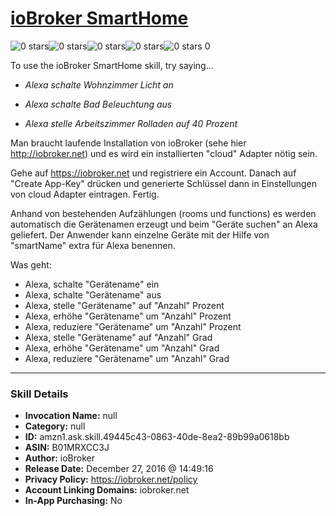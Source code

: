 # [ioBroker SmartHome](http://alexa.amazon.com/#skills/amzn1.ask.skill.49445c43-0863-40de-8ea2-89b99a0618bb)
![0 stars](../../images/ic_star_border_black_18dp_1x.png)![0 stars](../../images/ic_star_border_black_18dp_1x.png)![0 stars](../../images/ic_star_border_black_18dp_1x.png)![0 stars](../../images/ic_star_border_black_18dp_1x.png)![0 stars](../../images/ic_star_border_black_18dp_1x.png) 0

To use the ioBroker SmartHome skill, try saying...

* *Alexa schalte Wohnzimmer Licht an*

* *Alexa schalte Bad Beleuchtung aus*

* *Alexa stelle Arbeitszimmer Rolladen auf 40 Prozent*

Man braucht laufende Installation von ioBroker (sehe hier http://iobroker.net) und es wird ein installierten "cloud" Adapter nötig sein.

Gehe auf https://iobroker.net und registriere ein Account. 
Danach auf "Create App-Key" drücken und generierte Schlüssel dann in Einstellungen von cloud Adapter eintragen. Fertig.

Anhand  von bestehenden Aufzählungen (rooms und functions) es werden automatisch die Gerätenamen erzeugt und beim "Geräte suchen" an Alexa geliefert.
Der Anwender kann einzelne Geräte mit der Hilfe von "smartName" extra für Alexa benennen.

Was geht:
- Alexa, schalte "Gerätename" ein
- Alexa, schalte "Gerätename" aus
- Alexa, stelle "Gerätename" auf "Anzahl" Prozent
- Alexa, erhöhe "Gerätename" um "Anzahl" Prozent
- Alexa, reduziere "Gerätename" um "Anzahl" Prozent
- Alexa, stelle "Gerätename" auf "Anzahl" Grad
- Alexa, erhöhe "Gerätename" um "Anzahl" Grad
- Alexa, reduziere "Gerätename" um "Anzahl" Grad

***

### Skill Details

* **Invocation Name:** null
* **Category:** null
* **ID:** amzn1.ask.skill.49445c43-0863-40de-8ea2-89b99a0618bb
* **ASIN:** B01MRXCC3J
* **Author:** ioBroker
* **Release Date:** December 27, 2016 @ 14:49:16
* **Privacy Policy:** https://iobroker.net/policy
* **Account Linking Domains:** iobroker.net
* **In-App Purchasing:** No
